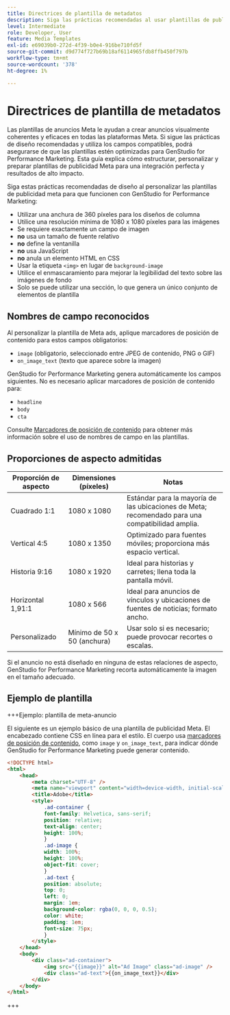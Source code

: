 ```yaml
---
title: Directrices de plantilla de metadatos
description: Siga las prácticas recomendadas al usar plantillas de publicidad de metadatos con Adobe GenStudio for Performance Marketing.
level: Intermediate
role: Developer, User
feature: Media Templates
exl-id: e69039b0-272d-4f39-b0e4-916be710fd5f
source-git-commit: d9d774f727b69b18af6114965fdb8ffb450f797b
workflow-type: tm+mt
source-wordcount: '378'
ht-degree: 1%

---
```


# Directrices de plantilla de metadatos

Las plantillas de anuncios Meta le ayudan a crear anuncios visualmente coherentes y eficaces en todas las plataformas Meta. Si sigue las prácticas de diseño recomendadas y utiliza los campos compatibles, podrá asegurarse de que las plantillas estén optimizadas para GenStudio for Performance Marketing. Esta guía explica cómo estructurar, personalizar y preparar plantillas de publicidad Meta para una integración perfecta y resultados de alto impacto.

Siga estas prácticas recomendadas de diseño al personalizar las plantillas de publicidad meta para que funcionen con GenStudio for Performance Marketing:

- Utilizar una anchura de 360 píxeles para los diseños de columna
- Utilice una resolución mínima de 1080 x 1080 píxeles para las imágenes
- Se requiere exactamente un campo de imagen
- **no** usa un tamaño de fuente relativo
- **no** define la ventanilla
- **no** usa JavaScript
- **no** anula un elemento HTML en CSS
- Usar la etiqueta `<img>` en lugar de `background-image`
- Utilice el enmascaramiento para mejorar la legibilidad del texto sobre las imágenes de fondo
- Solo se puede utilizar una sección, lo que genera un único conjunto de elementos de plantilla

## Nombres de campo reconocidos

Al personalizar la plantilla de Meta ads, aplique marcadores de posición de contenido para estos campos obligatorios:

- `image` (obligatorio, seleccionado entre JPEG de contenido, PNG o GIF)
- `on_image_text` (texto que aparece sobre la imagen)

GenStudio for Performance Marketing genera automáticamente los campos siguientes. No es necesario aplicar marcadores de posición de contenido para:

- `headline`
- `body`
- `cta`

Consulte [Marcadores de posición de contenido](/help/user-guide/content/customize-template.md#content-placeholders) para obtener más información sobre el uso de nombres de campo en las plantillas.

## Proporciones de aspecto admitidas

| Proporción de aspecto | Dimensiones (píxeles) | Notas |
|------------------|----------------------------|-----------------------------------------------------------------------|
| Cuadrado 1:1 | 1080 x 1080 | Estándar para la mayoría de las ubicaciones de Meta; recomendado para una compatibilidad amplia. |
| Vertical 4:5 | 1080 x 1350 | Optimizado para fuentes móviles; proporciona más espacio vertical. |
| Historia 9:16 | 1080 x 1920 | Ideal para historias y carretes; llena toda la pantalla móvil. |
| Horizontal 1,91:1 | 1080 x 566 | Ideal para anuncios de vínculos y ubicaciones de fuentes de noticias; formato ancho. |
| Personalizado | Mínimo de 50 x 50 (anchura) | Usar solo si es necesario; puede provocar recortes o escalas. |

Si el anuncio no está diseñado en ninguna de estas relaciones de aspecto, GenStudio for Performance Marketing recorta automáticamente la imagen en el tamaño adecuado.

## Ejemplo de plantilla

+++Ejemplo: plantilla de meta-anuncio

<!-- Does this need to be a precise size? -->

El siguiente es un ejemplo básico de una plantilla de publicidad Meta. El encabezado contiene CSS en línea para el estilo. El cuerpo usa [marcadores de posición de contenido](#content-placeholders), como `image` y `on_image_text`, para indicar dónde GenStudio for Performance Marketing puede generar contenido.

```html {line-numbers="true" highlight="33"}
<!DOCTYPE html>
<html>
    <head>
        <meta charset="UTF-8" />
        <meta name="viewport" content="width=device-width, initial-scale=1.0" />
        <title>Adobe</title>
        <style>
            .ad-container {
            font-family: Helvetica, sans-serif;
            position: relative;
            text-align: center;
            height: 100%;
            }
            .ad-image {
            width: 100%;
            height: 100%;
            object-fit: cover;
            }
            .ad-text {
            position: absolute;
            top: 0;
            left: 0;
            margin: 1em;
            background-color: rgba(0, 0, 0, 0.5);
            color: white;
            padding: 1em;
            font-size: 75px;
            }
        </style>
    </head>
    <body>
        <div class="ad-container">
            <img src="{{image}}" alt="Ad Image" class="ad-image" />
            <div class="ad-text">{{on_image_text}}</div>
        </div>
    </body>
</html>
```

+++
